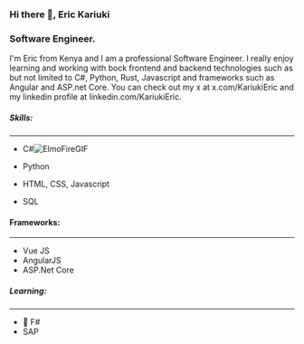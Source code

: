### Hi there 👋, Eric Kariuki

### Software Engineer.

I'm Eric from Kenya and I am a professional Software Engineer. I really enjoy learning and working with bock frontend and backend technologies such as but not limited to C#, Python, Rust, Javascript and frameworks such as Angular and ASP.net Core. You can check out my x at x.com/KariukiEric and my linkedin profile at linkedin.com/KariukiEric.

##### Skills:
---
- C#![ElmoFireGIF](https://github.com/KariukiEric/KariukiEric/assets/156504049/8ffc5c1b-7be5-411c-bd14-c3039969da39)

- Python
- HTML, CSS, Javascript
- SQL

#### Frameworks:
---
- Vue JS
- AngularJS
- ASP.Net Core

##### Learning:
---
- 🔭 F#
- SAP


